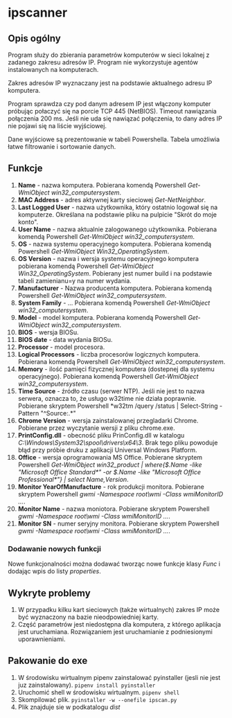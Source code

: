 # ipscanner

## Opis ogólny
Program służy do zbierania parametrów komputerów w sieci lokalnej z zadanego zakresu adresów IP. Program nie wykorzystuje agentów instalowanych na komputerach.

Zakres adresów IP wyznaczany jest na podstawie aktualnego adresu IP komputera.

Program sprawdza czy pod danym adresem IP jest włączony komputer próbując połaczyć się na porcie TCP 445 (NetBIOS). Timeout nawiązania połączenia 200 ms. Jeśli nie uda się nawiązać połączenia, to dany adres IP nie pojawi się na liście wyjściowej.

Dane wyjściowe są prezentowanie w tabeli Powershella. Tabela umożliwia łatwe filtrowanie i sortowanie danych.

## Funkcje
1. **Name** - nazwa komputera. Pobierana komendą Powershell *Get-WmiObject win32_computersystem*.
1. **MAC Address** - adres aktywnej karty sieciowej *Get-NetNeighbor*.
1. **Last Logged User** - nazwa użytkownika, który ostatnio logował się na komputerze. Określana na podstawie pliku na pulpicie "Skrót do moje konto".
1. **User Name** - nazwa aktualnie zalogowanego użytkownika. Pobierana komendą Powershell *Get-WmiObject win32_computersystem*.
1. **OS** - nazwa systemu operacyjnego komputera. Pobierana komendą Powershell *Get-WmiObject Win32_OperatingSystem*.
1. **OS Version** - nazwa i wersja systemu operacyjnego komputera pobierana komendą Powershell *Get-WmiObject Win32_OperatingSystem*. Pobierany jest numer build i na podstawie tabeli zamienianu=y na numer wydania.
1. **Manufacturer** - Nazwa producenta komputera. Pobierana komendą Powershell *Get-WmiObject win32_computersystem*.
1. **System Family** - ... Pobierana komendą Powershell *Get-WmiObject win32_computersystem*.
1. **Model** - model komputera. Pobierana komendą Powershell *Get-WmiObject win32_computersystem*.
1. **BIOS** - wersja BIOSu.
1. **BIOS date** - data wydania BIOSu.
2. **Processor** - model procesora.
3. **Logical Processors** - liczba procesorów logicznych komputera. Pobierana komendą Powershell *Get-WmiObject win32_computersystem*.
4. **Memory** - ilość pamięci fizycznej komputera (dostepnej dla systemu operacyjnego). Pobierana komendą Powershell *Get-WmiObject win32_computersystem*.
5. **Time Source** - źródło czasu (serwer NTP). Jeśli nie jest to nazwa serwera, oznacza to, że usługo w32time nie działa poprawnie. Pobierane skryptem Powershell *w32tm /query /status | Select-String -Pattern "^Source:.\*"
6. **Chrome Version** - wersja zainstalowanej przegladarki Chrome. Pobierane przez wyczytanie wersji z pliku chrome.exe. 
7. **PrintConfig.dll** - obecność pliku PrinConfig.dll w katalogu *C:\Windows\System32\spool\drivers\x64\3*. Brak tego pliku powoduje błąd przy próbie druku z aplikacji Universal Windows Platform.
8. **Office** - wersja oprogramowania MS Office. Pobierane skryptem Powershell *Get-WmiObject win32_product | where{$_.Name -like "Microsoft Office Standard\*" -or $_.Name -like "Microsoft Office Professional\*"} | select Name,Version*.
9. **Monitor YearOfManufacture** - rok produkcji monitora. Pobierane skryptem Powershell *gwmi -Namespace root\\wmi -Class wmiMonitorID ...*.
10. **Monitor Name** - nazwa moniotora. Pobierane skryptem Powershell *gwmi -Namespace root\\wmi -Class wmiMonitorID ...*.
11. **Monitor SN** - numer seryjny monitora. Pobierane skryptem Powershell *gwmi -Namespace root\\wmi -Class wmiMonitorID ...*.

### Dodawanie nowych funkcji
Nowe funkcjonalności można dodawać tworząc nowe funkcje klasy *Func* i dodając wpis do listy *properties*.

## Wykryte problemy
1. W przypadku kilku kart sieciowych (także wirtualnych) zakres IP może być wyznaczony na bazie nieodpowiedniej karty.
2. Część parametrów jest niedostępna dla komputera, z którego aplikacja jest uruchamiana. Rozwiązaniem jest uruchamianie z podniesionymi uporawnieniami.

## Pakowanie do exe
1. W środowisku wirtualnym pipenv zainstalować pyinstaller (jesli nie jest juz zainstalowany).
`pipenv install pyinstaller`
1. Uruchomić shell w środowisku wirtualnym.
`pipenv shell`
1. Skompilować plik.
`pyinstaller -w --onefile ipscan.py`
1. Plik znajduje sie w podkatalogu *dist*

